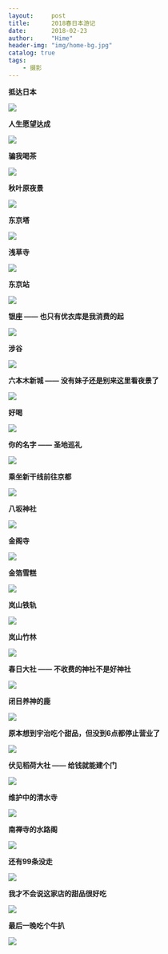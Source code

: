 ```yaml
---
layout:     post
title:      2018春日本游记
date:       2018-02-23
author:     "Hime"
header-img: "img/home-bg.jpg"
catalog: true
tags:
    - 摄影
---
```


**抵达日本**

![](/img/japan/DSC01604.JPG)

**人生愿望达成**

![](/img/japan/DSC01640.JPG)

**骗我喝茶**

![](/img/japan/DSC01662.JPG)

**秋叶原夜景**

![](/img/japan/DSC01700.JPG)

**东京塔**

![](/img/japan/DSC01724.JPG)

**浅草寺**

![](/img/japan/DSC01767.JPG)

**东京站**

![](/img/japan/DSC01832.JPG)

**银座 —— 也只有优衣库是我消费的起**

![](/img/japan/DSC01848.JPG)

**涉谷**

![](/img/japan/DSC02059.JPG)

**六本木新城 —— 没有妹子还是别来这里看夜景了**

![](/img/japan/DSC02166.JPG)

**好喝**

![](/img/japan/DSC02208.JPG)

**你的名字 —— 圣地巡礼**

![](/img/japan/DSC02319.JPG)

**乘坐新干线前往京都**

![](/img/japan/DSC02490.JPG)

**八坂神社**

![](/img/japan/DSC02640.JPG)

**金阁寺**

![](/img/japan/DSC02787.JPG)

**金箔雪糕**

![](/img/japan/DSC02860.JPG)

**岚山铁轨**

![](/img/japan/DSC02953.JPG)

**岚山竹林**

![](/img/japan/DSC03059.JPG)

**春日大社 —— 不收费的神社不是好神社**

![](/img/japan/DSC03327.JPG)

**闭目养神的鹿**

![](/img/japan/DSC03371.JPG)

**原本想到宇治吃个甜品，但没到6点都停止营业了**

![](/img/japan/DSC03527.JPG)

**伏见稻荷大社 —— 给钱就能建个门**

![](/img/japan/DSC03663.JPG)

**维护中的清水寺**

![](/img/japan/DSC03803.JPG)

**南禅寺的水路阁**

![](/img/japan/DSC04060.JPG)

**还有99条没走**

![](/img/japan/DSC04086.JPG)

**我才不会说这家店的甜品很好吃**

![](/img/japan/DSC04207.JPG)

**最后一晚吃个牛扒**

![](/img/japan/DSC04215.JPG)
